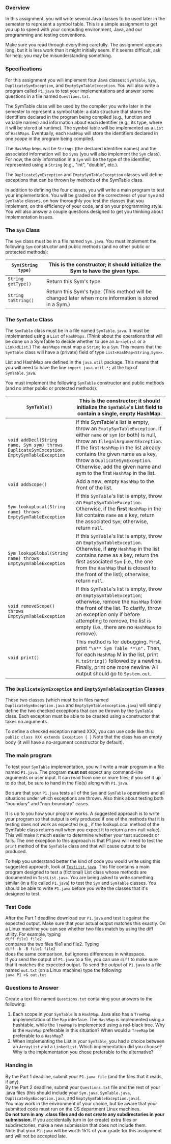### Overview
In this assignment, you will write several Java classes to be used later in the semester to represent a symbol table. This is a simple assignment to get you up to speed with your computing environment, Java, and our programming and testing conventions.

Make sure you read through everything carefully. The assignment appears long, but it is less work than it might initially seem. If it seems difficult, ask for help; you may be misunderstanding something.

### Specifications
For this assignment you will implement four Java classes: `SymTable`, `Sym`, `DuplicateSymException`, and `EmptySymTableException`. You will also write a program called `P1.java` to test your implementations and answer some questions in a file named `Questions.txt`.

The SymTable class will be used by the compiler you write later in the semester to represent a symbol table: a data structure that stores the identifiers declared in the program being compiled (e.g., function and variable names) and information about each identifier (e.g., its type, where it will be stored at runtime). The symbol table will be implemented as a `List` of `HashMaps`. Eventually, each `HashMap` will store the identifiers declared in one *scope* in the program being compiled.

The `HashMap` keys will be `Strings` (the declared identifier names) and the associated information will be `Syms` (you will also implement the `Sym` class). For now, the only information in a `Sym` will be the type of the identifier, represented using a `String` (e.g., "int", "double", etc.).

The `DuplicateSymException` and `EmptySymTableException` classes will define exceptions that can be thrown by methods of the SymTable class.

In addition to defining the four classes, you will write a main program to test your implementation. You will be graded on the correctness of your `Sym` and `SymTable` classes, on how thoroughly you test the classes that you implement, on the efficiency of your code, and on your programming style. You will also answer a couple questions designed to get you thinking about implementation issues.

### The `Sym` Class
The `Sym` class must be in a file named `Sym.java`. You must implement the following `Sym` constructor and public methods (and no other public or protected methods):


| `Sym(String type)`	| This is the constructor; it should initialize the Sym to have the given type. |
|-----------|----------|
| `String getType()`	| Return this Sym's type. |
| `String toString()`	| Return this Sym's type. (This method will be changed later when more information is stored in a Sym.) |

### The `SymTable` Class
The `SymTable` class must be in a file named `SymTable.java`. It must be implemented using a `List` of `HashMaps`. (Think about the operations that will be done on a SymTable to decide whether to use an `ArrayList` or a `LinkedList`.) The `HashMaps` must map a `String` to a `Sym`. This means that the `SymTable` class will have a (private) field of type `List<HashMap<String,Sym>>`.

List and HashMap are defined in the `java.util` package. This means that you will need to have the line `import java.util.*;` at the top of `SymTable.java`.

You must implement the following `SymTable` constructor and public methods (and no other public or protected methods):


| `SymTable()` | This is the constructor; it should initialize the `SymTable`'s List field to contain a single, empty HashMap. |
|-------------------|----------------|
| `void addDecl(String name, Sym sym) throws DuplicateSymException, EmptySymTableException` | If this SymTable's list is empty, throw an `EmptySymTableException`. If either `name` or `sym` (or both) is null, throw an `IllegalArgumentException`. If the first `HashMap` in the list already contains the given name as a key, throw a `DuplicateSymException`. Otherwise, add the given name and sym to the first `HashMap` in the list. |
|  `void addScope()` | Add a new, empty `HashMap` to the front of the list. |
|  `Sym lookupLocal(String name) throws EmptySymTableException` | If this `SymTable`'s list is empty, throw an `EmptySymTableException`. Otherwise, if the **first** `HashMap` in the list contains `name` as a key, return the associated `Sym`; otherwise, return `null`. |
| `Sym lookupGlobal(String name) throws EmptySymTableException` | If this `SymTable`'s list is empty, throw an `EmptySymTableException`. Otherwise, if **any** `HashMap` in the list contains name as a key, return the first associated `Sym` (i.e., the one from the `HashMap` that is closest to the front of the list); otherwise, return `null`. |
| `void removeScope() throws EmptySymTableException` | If this `SymTable`'s list is empty, throw an `EmptySymTableException`; otherwise, remove the `HashMap` from the front of the list. To clarify, throw an exception only if before attempting to remove, the list is empty (i.e., there are no `HashMaps` to remove). |
| `void print()` | This method is for debugging. First, print `"\n** Sym Table **\n".` Then, for each `HashMap` M in the list, print `M.toString()` followed by a newline. Finally, print one more newline. All output should go to `System.out`. |

### The `DuplicateSymException` and `EmptySymTableException` Classes
These two classes (which must be in files named `DuplicateSymException.java` and `EmptySymTableException.java`) will simply define the two checked exceptions that can be thrown by the `SymTable` class. Each exception must be able to be created using a constructor that takes no arguments.

To define a checked exception named XXX, you can use code like this:  
`public class XXX extends Exception { }` 
Note that the class has an empty body (it will have a no-argument constructor by default).

### The main program
To test your `SymTable` implementation, you will write a main program in a file named `P1.java`. The program **must not** expect any command-line arguments or user input. It can read from one or more files; if you set it up to do that, be sure to hand in the file(s) along with `P1.java`.  

Be sure that your `P1.java` tests all of the `Sym` and `SymTable` operations and all situations under which exceptions are thrown. Also think about testing both "boundary" and "non-boundary" cases.  

It is up to you how your program works. A suggested approach is to write your program so that output is only produced if one of the methods that it is testing does not work as expected (e.g., if the lookupLocal method of the SymTable class returns null when you expect it to return a non-null value). This will make it much easier to determine whether your test succeeds or fails. The one exception to this approach is that P1.java will need to test the `print` method of the `SymTable` class and that will cause output to be produced.  

To help you understand better the kind of code you would write using this suggested approach, look at [`TestList.java`](TestList.java). This file contains a main program designed to test a (fictional) List class whose methods are documented in `TestList.java`. You are being asked to write something similar (in a file called `P1.java`) to test the `Sym` and `SymTable` classes. You should be able to write `P1.java` before you write the classes that it's designed to test.

### Test Code
After the Part 1 deadline download our `P1.java` and test it against the expected output. Make sure that your actual output matches this exactly.
On a Linux machine you can see whether two files match by using the diff utility. For example, typing  
`diff file1 file2`  
compares the two files file1 and file2. Typing  
`diff -b -B file1 file2`  
does the same comparison, but ignores differences in whitespace.  
If you send the output of `P1.java` to a file, you can use `diff` to make sure that it matches the expected output. To send the output of `P1.java` to a file named `out.txt` (on a Linux machine) type the following:  
`java P1 >& out.txt`

### Questions to Answer
Create a text file named `Questions.txt` containing your answers to the following:
1. Each scope in your `SymTable` is a `HashMap`. Java also has a `TreeMap` implementation of the `Map` interface. The `HashMap` is implemented using a hashtable, while the `TreeMap` is implemented using a red-black tree. Why is the `HashMap` preferable in this situation? When would a `TreeMap` be preferable to a `HashMap`?
2. When implementing the List in your `SymTable`, you had a choice between an `ArrayList` and a `LinkedList`. Which implementation did you choose? Why is the implementation you chose preferable to the alternative?

### Handing in
By the Part 1 deadline, submit your `P1.java file` (and the files that it reads, if any).  
By the Part 2 deadline, submit your `Questions.txt` file and the rest of your .java files (this should include your `Sym.java`, `SymTable.java`, `DuplicateSymException.java`, and `EmptySymTableException.java`).  
You may work in the environment of your choice, but be aware that your submitted code must run on the CS department Linux machines.  
**Do not turn in any .class files and do not create any subdirectories in your submission.** If you accidentally turn in (or create) extra files or subdirectories, make a new submission that does not include them.  
Note that your `P1.java` will be worth 15% of your grade for this assignment and will not be accepted late.













